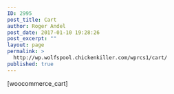 ```yaml
---
ID: 2995
post_title: Cart
author: Roger Andel
post_date: 2017-01-10 19:28:26
post_excerpt: ""
layout: page
permalink: >
  http://wp.wolfspool.chickenkiller.com/wprcs1/cart/
published: true
---
```

[woocommerce_cart]